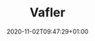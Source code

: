 ---
layout: recipe
date: 2020-11-02T09:47:29+01:00
title:  "Vafler" # The title of your awesome recipe
image: awesome-recipe-image.jpg # Name of image in recipe bundle
imagecredit: https://placekitten.com/600/800 # URL to image source page, website, or creator
YouTubeID:  # The F2SYDXV1W1w part of https://www.youtube.com/watch?v=F2SYDXV1W1w
authorName: # Name of the recipe/article author
authorURL: # URL of their home website
sourceName: # Name of the source website
sourceURL: # Actual URL of the recipe itself
category: Dessert
tags: # You don't have to have 3, feel free to have 10, 1, or none
  - Simpel
  - Comfort Food
yield: 4
prepTime: 15
cookTime: 10

ingredients:
- 300 g Mel
- 2,5 spsk. Sukker
- 1 tsk. Vaniljesukker
- 2 stk. Æg
- 50 g Smeltet Smør
- 5 dL Mælk

directions:
- Bland det hele sammen i en skål
- Steg det i vaffeljern
---